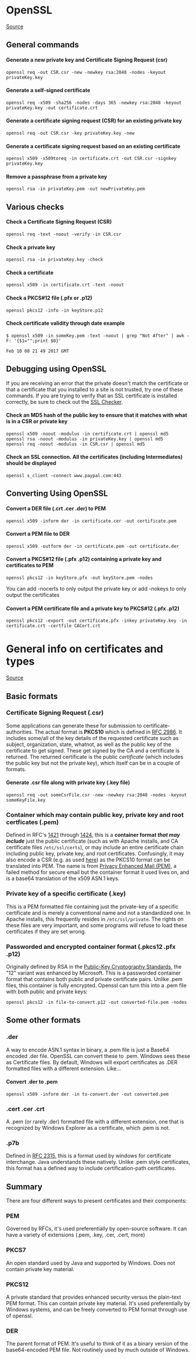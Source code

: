 # OpenSSL

[Source](https://www.sslshopper.com/article-most-common-openssl-commands.html)

## General commands

#### Generate a new private key and Certificate Signing Request (csr)

    openssl req -out CSR.csr -new -newkey rsa:2048 -nodes -keyout privateKey.key

#### Generate a self-signed certificate

    openssl req -x509 -sha256 -nodes -days 365 -newkey rsa:2048 -keyout privateKey.key -out certificate.crt

#### Generate a certificate signing request (CSR) for an existing private key

    openssl req -out CSR.csr -key privateKey.key -new

#### Generate a certificate signing request based on an existing certificate

    openssl x509 -x509toreq -in certificate.crt -out CSR.csr -signkey privateKey.key

#### Remove a passphrase from a private key

    openssl rsa -in privateKey.pem -out newPrivateKey.pem


## Various checks

#### Check a Certificate Signing Request (CSR)

    openssl req -text -noout -verify -in CSR.csr

#### Check a private key

    openssl rsa -in privateKey.key -check

#### Check a certificate

    openssl x509 -in certificate.crt -text -noout

#### Check a PKCS#12 file (.pfx or .p12)

    openssl pkcs12 -info -in keyStore.p12

#### Check certificate validity through date example

`$ openssl x509 -in someKey.pem -text -noout | grep "Not After" | awk -F: '{$1="";print $0}'`

    Feb 10 08 21 49 2017 GMT


## Debugging using OpenSSL

If you are receiving an error that the private doesn't match the certificate or that a certificate that you installed to a site is not trusted, try one of these commands. If you are trying to verify that an SSL certificate is installed correctly, be sure to check out the [SSL Checker](https://www.sslshopper.com/ssl-checker.html).

#### Check an MD5 hash of the public key to ensure that it matches with what is in a CSR or private key

    openssl x509 -noout -modulus -in certificate.crt | openssl md5
    openssl rsa -noout -modulus -in privateKey.key | openssl md5
    openssl req -noout -modulus -in CSR.csr | openssl md5

#### Check an SSL connection. All the certificates (including Intermediates) should be displayed

    openssl s_client -connect www.paypal.com:443


## Converting Using OpenSSL

#### Convert a DER file (.crt .cer .der) to PEM

    openssl x509 -inform der -in certificate.cer -out certificate.pem

#### Convert a PEM file to DER

    openssl x509 -outform der -in certificate.pem -out certificate.der

#### Convert a PKCS#12 file (.pfx .p12) containing a private key and certificates to PEM

    openssl pkcs12 -in keyStore.pfx -out keyStore.pem -nodes

You can add -nocerts to only output the private key or add -nokeys to only output the certificates

#### Convert a PEM certificate file and a private key to PKCS#12 (.pfx .p12)

    openssl pkcs12 -export -out certificate.pfx -inkey privateKey.key -in certificate.crt -certfile CACert.crt






# General info on certificates and types

[Source](http://serverfault.com/questions/9708/what-is-a-pem-file-and-how-does-it-differ-from-other-openssl-generated-key-file)

## Basic formats

### Certificate Signing Request (.csr)

Some applications can generate these for submission to certificate-authorities. The actual format is **PKCS10** which is defined in [RFC 2986](https://tools.ietf.org/html/rfc2986). It includes some/all of the key details of the requested certificate such as subject, organization, state, whatnot, as well as the public key of the certificate to get signed. These get signed by the CA and a certificate is returned. The returned certificate is the public *certificate* (which includes the public key but not the private key), which itself can be in a couple of formats.

#### Generate .csr file along with private key (.key file)

    openssl req -out someCsrFile.csr -new -newkey rsa:2048 -nodes -keyout someKeyFile.key

### Container which **may** contain public key, private key and root certficates (.pem)

Defined in RFC's [1421](https://tools.ietf.org/html/rfc1421) through [1424](https://tools.ietf.org/html/rfc1421), this is a **container format _that may include_** just the public certificate (such as with Apache installs, and CA certificate files `/etc/ssl/certs`), or may include an entire certificate chain including public key, private key, and root certificates. Confusingly, it may also encode a CSR (e.g. as used [here](https://jamielinux.com/docs/openssl-certificate-authority/create-the-intermediate-pair.html)) as the PKCS10 format can be translated into PEM. The name is from [Privacy Enhanced Mail (PEM)](https://en.wikipedia.org/wiki/Privacy-enhanced_Electronic_Mail), a failed method for secure email but the container format it used lives on, and is a base64 translation of the x509 ASN.1 keys.

### Private key of a specific certificate (.key)

This is a PEM formatted file containing just the private-key of a specific certificate and is merely a conventional name and not a standardized one. In Apache installs, this frequently resides in `/etc/ssl/private`. The rights on these files are very important, and some programs will refuse to load these certificates if they are set wrong.

### Passworded and encrypted container format (.pkcs12 .pfx .p12)

Originally defined by RSA in the [Public-Key Cryptography Standards](http://www.rsa.com/rsalabs/node.asp?id=2124), the "12" variant was enhanced by Microsoft. This is a passworded container format that contains both public and private certificate pairs. Unlike .pem files, this container is fully encrypted. Openssl can turn this into a .pem file with both public and private keys:

    openssl pkcs12 -in file-to-convert.p12 -out converted-file.pem -nodes

## Some other formats

### .der

A way to encode ASN.1 syntax in binary, a .pem file is just a Base64 encoded .der file. OpenSSL can convert these to .pem. Windows sees these as Certificate files. By default, Windows will export certificates as .DER formatted files with a different extension. Like...

#### Convert .der to .pem

    openssl x509 -inform der -in to-convert.der -out converted.pem

### .cert .cer .crt

A .pem (or rarely .der) formatted file with a different extension, one that is recognized by Windows Explorer as a certificate, which .pem is not.

### .p7b

Defined in [RFC 2315](https://tools.ietf.org/html/rfc2315), this is a format used by windows for certificate interchange. Java understands these natively. Unlike .pem style certificates, this format has a defined way to include certification-path certificates.

## Summary

There are four different ways to present certificates and their components:

### PEM

Governed by RFCs, it's used preferentially by open-source software. It can have a variety of extensions (.pem, .key, .cer, .cert, more)

### PKCS7

An open standard used by Java and supported by Windows. Does not contain private key material.

### PKCS12

A private standard that provides enhanced security versus the plain-text PEM format. This can contain private key material. It's used preferentially by Windows systems, and can be freely converted to PEM format through use of openssl.

### DER

The parent format of PEM. It's useful to think of it as a binary version of the base64-encoded PEM file. Not routinely used by much outside of Windows.
